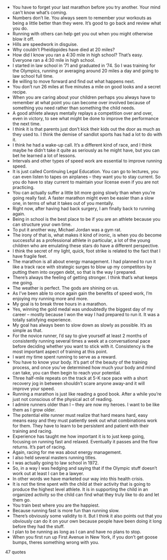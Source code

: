  - You have to forget your last marathon before you try another. Your mind can’t know what’s coming.
 - Numbers don’t lie. You always seem to remember your workouts as being a little better than they were. It’s good to go back and review what you do.
 - Running with others can help get you out when you might otherwise blow it off.
 - Hills are speedwork in disguise.
 - Why couldn’t Pheidippides have died at 20 miles?
 - How did I know you ran a 4:30 mile in high school? That’s easy. Everyone ran a 4:30 mile in high school.
 - I started in law school in ’71 and graduated in ’74. So I was training for the Olympics, running or averaging around 20 miles a day and going to law school full time.
 - Be willing to move forward and find out what happens next.
 - You don’t run 26 miles at five minutes a mile on good looks and a secret recipe.
 - When you are caring about your children perhaps you always have to remember at what point you can become over involved because of something you need rather than something the child needs.
 - A good athlete always mentally replays a competition over and over, even in victory, to see what might be done to improve the performance the next time.
 - I think it is that parents just don’t kick their kids out the door as much as they used to. I think the demise of sandlot sports has had a lot to do with it.
 - I think he had a wake-up call. It’s a different kind of race, and I think maybe he didn’t take it quite as seriously as he might have, but you can bet he learned a lot of lessons.
 - Intervals and other types of speed work are essential to improve running speed.
 - It is just called Continuing Legal Education. You can go to lectures, you can even listen to tapes on airplanes – they want you to stay current. So you do have to stay current to maintain your license even if you are not practicing.
 - You can actually suffer a little bit more going slowly than when you’re going really fast. A faster marathon might even be easier than a slow one, in terms of what it takes out of you mentally.
 - Right now, after having had back surgery, I am finally back to running again.
 - Being in school is the best place to be if you are an athlete because you can structure your own time.
 - To put it another way, Michael Jordan was a gym rat.
 - The irony of that is, what makes it kind of ironic, is when you do become successful as a professional athlete in particular, a lot of the young children who are emulating these stars do have a different perspective.
 - I think the secret of my light, quick, foot strike is related to the fact that I have fragile feet.
 - The marathon is all about energy management. I had planned to run it like a track race with strategic surges to blow up my competitors by putting them into oxygen debt, so that is the way I prepared.
 - There’s always the feeling of getting stronger. I think that’s what keeps me going.
 - The weather is perfect. The gods are shining on us.
 - As I’ve been able to once again gain the benefits of speed work, I’m enjoying my running more and more.
 - My goal is to break three hours in a marathon.
 - Yes, winning the gold medal was undoubtedly the biggest day of my career – mostly because I won the way I had prepared to run it. It was a totally satisfying experience.
 - My goal has always been to slow down as slowly as possible. It’s as simple as that.
 - For the novice runner, I’d say to give yourself at least 2 months of consistently running several times a week at a conversational pace before deciding whether you want to stick with it. Consistency is the most important aspect of training at this point.
 - I want my time spent running to serve as a reward.
 - You have to know your body. It’s part of the beauty of the training process, and once you’ve determined how much your body and mind can take, you can then begin to reach your potential.
 - Three half-mile repeats on the track at 5-K race pace with a short recovery jog in between shouldn’t scare anyone away-and it will improve your speed.
 - Running a marathon is just like reading a good book. After a while you’re just not conscious of the physical act of reading.
 - I admire runners older than I – they are now my heroes. I want to be like them as I grow older.
 - The potential elite runner must realize that hard means hard, easy means easy and they must patiently seek out what combinations work for them. They have to learn to be persistent and patient with their training and racing.
 - Experience has taught me how important it is to just keep going, focusing on running fast and relaxed. Eventually it passes and the flow returns. It’s part of racing.
 - Again, racing for me was about energy management.
 - I also held several masters running titles.
 - I was actually going to law school in 1972.
 - So, in a way I was hedging and saying that if the Olympic stuff doesn’t work out at least I can be a lawyer.
 - In other words we have marketed our way into this health crisis.
 - It is not the time spent with the child at their activity that is going to produce the highest level athlete. It is in supporting the child in an organized activity so the child can find what they truly like to do and let them go.
 - You train best where you are the happiest.
 - Because running fast is more fun than running slow.
 - There’s obviously some validity to it. But I think it also points out that you obviously can do it on your own because people have been doing it long before they had the stuff.
 - I plan to be running as long as I can and have no plans to stop.
 - When you first run up First Avenue in New York, if you don’t get goose bumps, theres something wrong with you.

47 quotes